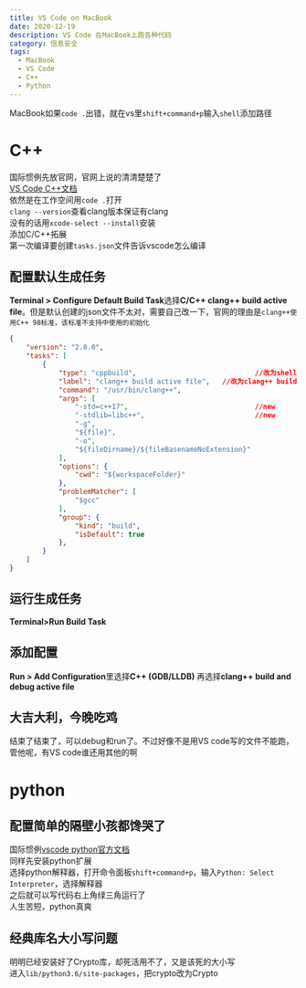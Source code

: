 ```yaml
---
title: VS Code on MacBook
date: 2020-12-19
description: VS Code 在MacBook上跑各种代码
category: 信息安全
tags:
  - MacBook
  - VS Code
  - C++
  - Python
---
```

MacBook如果`code .`出错，就在vs里`shift+command+p`输入`shell`添加路径  
# C++
国际惯例先放官网，官网上说的清清楚楚了  
[VS Code C++文档](https://code.visualstudio.com/docs/cpp/config-clang-mac)  
依然是在工作空间用`code .`打开  
`clang --version`查看clang版本保证有clang  
没有的话用`xcode-select --install`安装  
添加C/C++拓展    
第一次编译要创建`tasks.json`文件告诉vscode怎么编译  
## 配置默认生成任务
**Terminal > Configure Default Build Task**选择**C/C++ clang++ build active file**。但是默认创建的json文件不太对，需要自己改一下，官网的理由是`clang++使用C++ 98标准，该标准不支持中使用的初始化`
```json
{
	"version": "2.0.0",
	"tasks": [
		{
			"type": "cppbuild",								//改为shell
			"label": "clang++ build active file",	//改为clang++ build active file
			"command": "/usr/bin/clang++",
			"args": [
				"-std=c++17",								//new
				"-stdlib=libc++",							//new
				"-g",
				"${file}",
				"-o",
				"${fileDirname}/${fileBasenameNoExtension}"
			],
			"options": {
				"cwd": "${workspaceFolder}"
			},
			"problemMatcher": [
				"$gcc"
			],
			"group": {
				"kind": "build",
				"isDefault": true
			},
		}
	]
}
```
## 运行生成任务
**Terminal>Run Build Task**  
## 添加配置
**Run > Add Configuration**里选择**C++ (GDB/LLDB)** 再选择**clang++ build and debug active file**
## 大吉大利，今晚吃鸡
结束了结束了，可以debug和run了。不过好像不是用VS code写的文件不能跑，管他呢，有VS code谁还用其他的啊
# python
## 配置简单的隔壁小孩都馋哭了
国际惯例[vscode python官方文档](https://code.visualstudio.com/docs/python/python-tutorial)  
同样先安装python扩展  
选择python解释器，打开命令面板`shift+command+p`，输入`Python: Select Interpreter`，选择解释器  
之后就可以写代码右上角绿三角运行了  
人生苦短，python真爽
## 经典库名大小写问题
明明已经安装好了Crypto库，却死活用不了，又是该死的大小写  
进入`lib/python3.6/site-packages`，把crypto改为Crypto